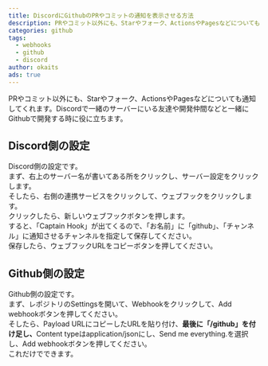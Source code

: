 ```yaml
---
title: DiscordにGithubのPRやコミットの通知を表示させる方法
description: PRやコミット以外にも、Starやフォーク、ActionsやPagesなどについても通知してくれます。Discordで一緒のサーバーにいる友達や開発仲間などと一緒にGithubで開発する時に役に立ちます。
categories: github
tags:
  - webhooks
  - github
  - discord
author: okaits
ads: true
---
```

<div class="adservice-pc"></div>
PRやコミット以外にも、Starやフォーク、ActionsやPagesなどについても通知してくれます。Discordで一緒のサーバーにいる友達や開発仲間などと一緒にGithubで開発する時に役に立ちます。<br>

<h2>Discord側の設定</h2>
Discord側の設定です。<br>
まず、右上のサーバー名が書いてある所をクリックし、サーバー設定をクリックします。<br>
そしたら、右側の連携サービスをクリックして、ウェブフックをクリックします。<br>
クリックしたら、新しいウェブフックボタンを押します。<br>
すると、「Captain Hook」が出てくるので、「お名前」に「github」、「チャンネル」に通知させるチャンネルを指定して保存してください。<br>
保存したら、ウェブフックURLをコピーボタンを押してください。<br>
<h2>Github側の設定</h2>
Github側の設定です。<br>
まず、レポジトリのSettingsを開いて、Webhookをクリックして、Add webhookボタンを押してください。<br>
そしたら、Payload URLにコピーしたURLを貼り付け、<b>最後に「/github」を付け足し、</b>Content typeはapplication/jsonにし、Send me everything.を選択し、Add webhookボタンを押してください。<br>
これだけでできます。<br>
<div class="adservice-pc adservice-sp"></div>